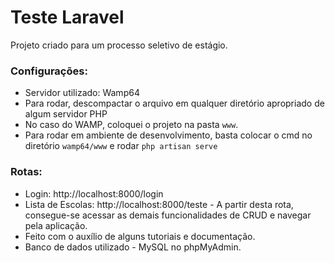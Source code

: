 # Teste Laravel

Projeto criado para um processo seletivo de estágio.

### Configurações:
- Servidor utilizado: Wamp64
- Para rodar, descompactar o arquivo em qualquer diretório apropriado de algum servidor PHP
- No caso do WAMP, coloquei o projeto na pasta `www`.
- Para rodar em ambiente de desenvolvimento, basta colocar o cmd no diretório `wamp64/www` e rodar `php artisan serve`

### Rotas:
- Login: http://localhost:8000/login
- Lista de Escolas: http://localhost:8000/teste - A partir desta rota, consegue-se acessar as demais funcionalidades de CRUD e navegar pela aplicação.
- Feito com o auxílio de alguns tutoriais e documentação.
- Banco de dados utilizado - MySQL no phpMyAdmin.

 

